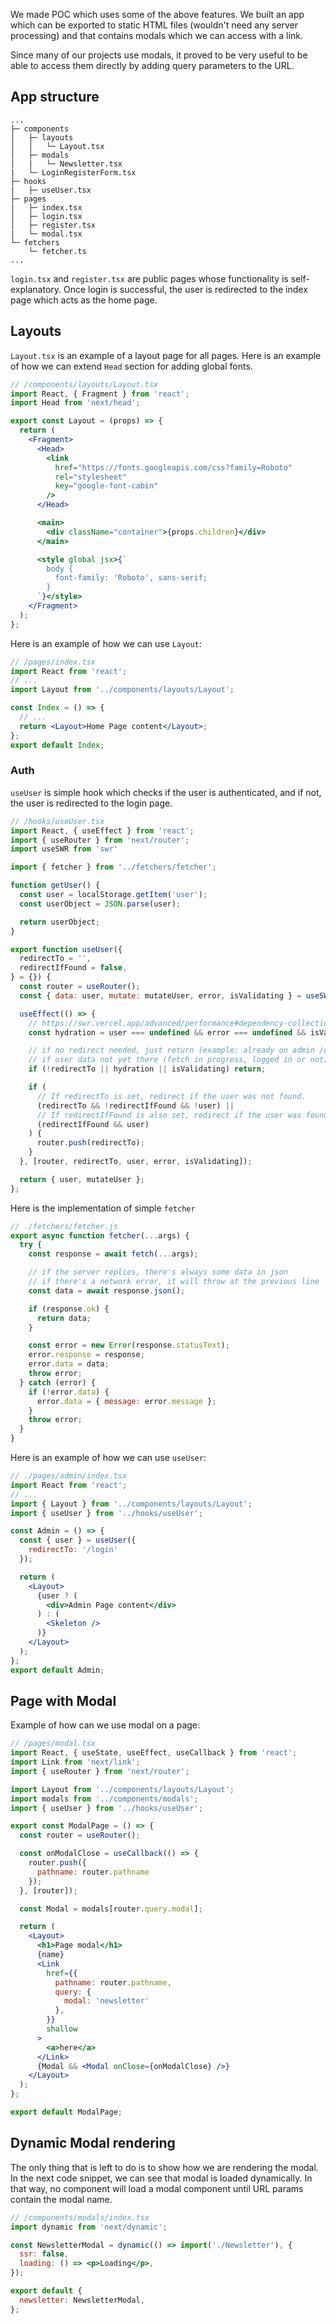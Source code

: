 We made POC which uses some of the above features. We built an app which can be exported to static HTML files (wouldn't need any server processing) and that contains modals which we can access with a link.

Since many of our projects use modals, it proved to be very useful to be able to access them directly by adding query parameters to the URL.

## App structure

```
...
├─ components
│   ├─ layouts
│   │   └─ Layout.tsx
│   ├─ modals
|   |   └─ Newsletter.tsx
|   └─ LoginRegisterForm.tsx
├─ hooks
|   ├─ useUser.tsx
├─ pages
|   ├─ index.tsx
│   ├─ login.tsx
│   ├─ register.tsx
|   └─ modal.tsx
└─ fetchers
    └─ fetcher.ts
...
```

`login.tsx` and `register.tsx` are public pages whose functionality is self-explanatory. Once login is successful, the user is redirected to the index page which acts as the home page.

## Layouts

`Layout.tsx` is an example of a layout page for all pages. Here is an example of how we can extend `Head` section for adding global fonts.

```jsx
// /components/layouts/Layout.tsx
import React, { Fragment } from 'react';
import Head from 'next/head';

export const Layout = (props) => {
  return (
    <Fragment>
      <Head>
        <link
          href="https://fonts.googleapis.com/css?family=Roboto"
          rel="stylesheet"
          key="google-font-cabin"
        />
      </Head>

      <main>
        <div className="container">{props.children}</div>
      </main>

      <style global jsx>{`
        body {
          font-family: 'Roboto', sans-serif;
        }
      `}</style>
    </Fragment>
  );
};
```

Here is an example of how we can use `Layout`:

```jsx
// /pages/index.tsx
import React from 'react';
// ...
import Layout from '../components/layouts/Layout';

const Index = () => {
  // ...
  return <Layout>Home Page content</Layout>;
};
export default Index;
```

### Auth

`useUser` is simple hook which checks if the user is authenticated, and if not, the user is redirected to the login page.

```jsx
// /hooks/useUser.tsx
import React, { useEffect } from 'react';
import { useRouter } from 'next/router';
import useSWR from 'swr'

import { fetcher } from '../fetchers/fetcher';

function getUser() {
  const user = localStorage.getItem('user');
  const userObject = JSON.parse(user);

  return userObject;
}

export function useUser({
  redirectTo = '',
  redirectIfFound = false,
} = {}) {
  const router = useRouter();
  const { data: user, mutate: mutateUser, error, isValidating } = useSWR('/api/user', fetcher);

  useEffect(() => {
    // https://swr.vercel.app/advanced/performance#dependency-collection
    const hydration = user === undefined && error === undefined && isValidating === false;

    // if no redirect needed, just return (example: already on admin /dashboard)
    // if user data not yet there (fetch in progress, logged in or not) then don't do anything yet
    if (!redirectTo || hydration || isValidating) return;

    if (
      // If redirectTo is set, redirect if the user was not found.
      (redirectTo && !redirectIfFound && !user) ||
      // If redirectIfFound is also set, redirect if the user was found
      (redirectIfFound && user)
    ) {
      router.push(redirectTo);
    }
  }, [router, redirectTo, user, error, isValidating]);

  return { user, mutateUser };
};
```

Here is the implementation of simple `fetcher`

```jsx
// ./fetchers/fetcher.js
export async function fetcher(...args) {
  try {
    const response = await fetch(...args);

    // if the server replies, there's always some data in json
    // if there's a network error, it will throw at the previous line
    const data = await response.json();

    if (response.ok) {
      return data;
    }

    const error = new Error(response.statusText);
    error.response = response;
    error.data = data;
    throw error;
  } catch (error) {
    if (!error.data) {
      error.data = { message: error.message };
    }
    throw error;
  }
}
```


Here is an example of how we can use `useUser`:

```jsx
// ./pages/admin/index.tsx
import React from 'react';
// ...
import { Layout } from '../components/layouts/Layout';
import { useUser } from '../hooks/useUser';

const Admin = () => {
  const { user } = useUser({
    redirectTo: '/login'
  });

  return (
    <Layout>
      {user ? (
        <div>Admin Page content</div>
      ) : (
        <Skeleton />
      )}
    </Layout>
  );
};
export default Admin;
```

## Page with Modal

Example of how can we use modal on a page:

```jsx
// /pages/modal.tsx
import React, { useState, useEffect, useCallback } from 'react';
import Link from 'next/link';
import { useRouter } from 'next/router';

import Layout from '../components/layouts/Layout';
import modals from '../components/modals';
import { useUser } from '../hooks/useUser';

export const ModalPage = () => {
  const router = useRouter();

  const onModalClose = useCallback(() => {
    router.push({
      pathname: router.pathname
    });
  }, [router]);

  const Modal = modals[router.query.modal];

  return (
    <Layout>
      <h1>Page modal</h1>
      {name}
      <Link
        href={{
          pathname: router.pathname,
          query: {
            modal: 'newsletter'
          },
        }}
        shallow
      >
        <a>here</a>
      </Link>
      {Modal && <Modal onClose={onModalClose} />}
    </Layout>
  );
};

export default ModalPage;
```

## Dynamic Modal rendering

The only thing that is left to do is to show how we are rendering the modal. In the next code snippet, we can see that modal is loaded dynamically. In that way, no component will load a modal component until URL params contain the modal name.

```jsx
// /components/modals/index.tsx
import dynamic from 'next/dynamic';

const NewsletterModal = dynamic(() => import('./Newsletter'), {
  ssr: false,
  loading: () => <p>Loading</p>,
});

export default {
  newsletter: NewsletterModal,
};
```

